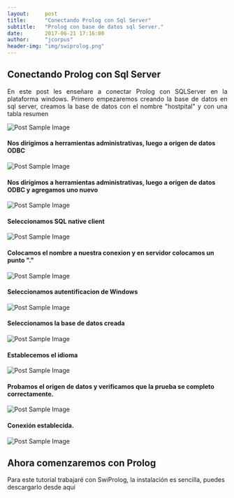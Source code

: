 ```yaml
---
layout:     post
title:      "Conectando Prolog con Sql Server"
subtitle:   "Prolog con base de datos sql Server."
date:       2017-06-21 17:16:00
author:     "jcorpus"
header-img: "img/swiprolog.png"
---
```


<h2 class="section-heading">Conectando Prolog con Sql Server</h2>
<p style="text-align:justify;">En este post les enseñare a conectar Prolog con SQLServer en la plataforma windows. Primero empezaremos creando la base de datos en sql server, creamos la base de datos con el nombre "hostpital" y con una tabla resumen </p>

<img src="{{ site.baseurl }}/img/prolog-sql/tabla.PNG" alt="Post Sample Image">
<br>
<h4>Nos dirigimos a herramientas administrativas, luego a origen de datos ODBC</h4>
 <img src="{{ site.baseurl }}/img/prolog-sql/herramientas administrativas.PNG" alt="Post Sample Image">
 <h4>Nos dirigimos a herramientas administrativas, luego a origen de datos ODBC y agregamos uno nuevo</h4>
  <img src="{{ site.baseurl }}/img/prolog-sql/nuevo origen de datos.PNG" alt="Post Sample Image">
  <h4>Seleccionamos SQL native client</h4>
  <img src="{{ site.baseurl }}/img/prolog-sql/seleccionamos sql native.PNG" alt="Post Sample Image">
 <h4>Colocamos el nombre a nuestra conexion y en servidor colocamos un punto "."</h4>
 <img src="{{ site.baseurl }}/img/prolog-sql/colocamos el nombre a nuestra conexion y un servidor.PNG" alt="Post Sample Image">
 <h4>Seleccionamos autentificacion de Windows</h4>
 <img src="{{ site.baseurl }}/img/prolog-sql/autentificacion de windows.PNG" alt="Post Sample Image">
 <h4>Seleccionamos la base de datos creada</h4>
 <img src="{{ site.baseurl }}/img/prolog-sql/seleccionamos la base de datos creada.PNG" alt="Post Sample Image">
 <h4>Establecemos el idioma</h4>
 <img src="{{ site.baseurl }}/img/prolog-sql/establecemos el idioma.PNG" alt="Post Sample Image"> 
  <h4>Probamos el origen de datos y verificamos que la prueba se completo correctamente.</h4>
 <img src="{{ site.baseurl }}/img/prolog-sql/probamos el origen de datos.PNG" alt="Post Sample Image">
 <br>
 <h4>Conexión establecida.</h4>
 <img src="{{ site.baseurl }}/img/prolog-sql/conexion establecida.PNG" alt="Post Sample Image">
 
 <h2 class="section-heading">Ahora comenzaremos con Prolog</h2>
 <p>Para este tutorial trabajaré con SwiProlog, la instalación es sencilla, puedes descargarlo desde aquí <a href="http://www.swi-prolog.org/Download.html"  target="_blank"></a></p>
 <p></p>
 

